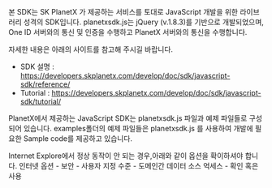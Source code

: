 본 SDK는 SK PlanetX 가 제공하는 서비스를 토대로 JavaScript 개발을 위한 라이브러리 성격의 SDK입니다.
planetxsdk.js는 jQuery (v.1.8.3)를 기반으로 개발되었으며,
One ID 서버와의 통신 및 인증을 수행하고 PlanetX 서버와의 통신을 수행합니다.


자세한 내용은 아래의 사이트를 참고해 주시길 바랍니다.
- SDK 설명 : https://developers.skplanetx.com/develop/doc/sdk/javascript-sdk/reference/
- Tutorial : https://developers.skplanetx.com/develop/doc/sdk/javascript-sdk/tutorial/


PlanetX에서 제공하는 JavaScript SDK는 planetxsdk.js 파일과 예제 파일들로 구성되어 있습니다.
examples폴더의 예제 파일들은 planetxsdk.js 를 사용하여
개발에 필요한 Sample code를 제공하고 있습니다.


Internet Explore에서 정상 동작이 안 되는 경우,아래와 같이 옵션을 확이하셔야 합니다.
 인터넷 옵션 - 보안 - 사용자 지정 수준  - 도메인간 데이터 소스 억세스 - 확인 혹은 사용
